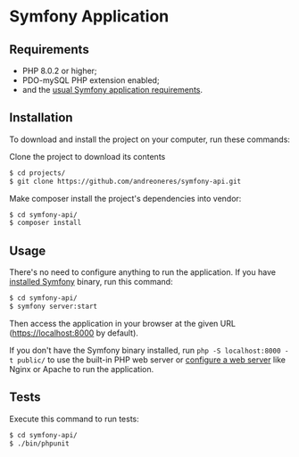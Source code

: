 Symfony Application
========================
Requirements
------------

  * PHP 8.0.2 or higher;
  * PDO-mySQL PHP extension enabled;
  * and the [usual Symfony application requirements][2].

Installation
------------

To download and install the project on your computer, run
these commands:

Clone the project to download its contents
```bash
$ cd projects/
$ git clone https://github.com/andreoneres/symfony-api.git
```

Make composer install the project's dependencies into vendor:
```bash
$ cd symfony-api/
$ composer install
```

Usage
-----

There's no need to configure anything to run the application. If you have
[installed Symfony][4] binary, run this command:

```bash
$ cd symfony-api/
$ symfony server:start
```

Then access the application in your browser at the given URL (<https://localhost:8000> by default).

If you don't have the Symfony binary installed, run `php -S localhost:8000 -t public/`
to use the built-in PHP web server or [configure a web server][3] like Nginx or Apache to run the application.

Tests
-----

Execute this command to run tests:

```bash
$ cd symfony-api/
$ ./bin/phpunit
```

[1]: https://symfony.com/doc/current/best_practices.html
[2]: https://symfony.com/doc/current/setup.html#technical-requirements
[3]: https://symfony.com/doc/current/setup/web_server_configuration.html
[4]: https://symfony.com/download
[5]: https://symfony.com/book